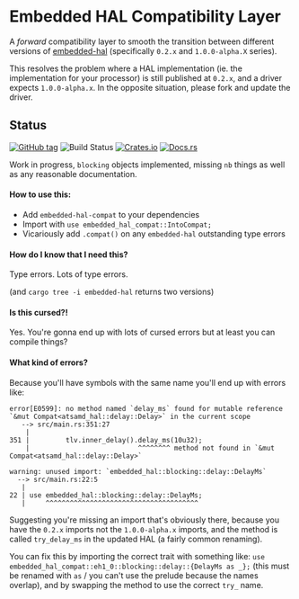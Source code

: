 # Embedded HAL Compatibility Layer

A _forward_ compatibility layer to smooth the transition between different versions of [embedded-hal](https://github.com/rust-embedded/embedded-hal) (specifically `0.2.x` and `1.0.0-alpha.X` series).

This resolves the problem where a HAL implementation (ie. the implementation for your processor) is still published at `0.2.x`, and a driver expects `1.0.0-alpha.x`. In the opposite situation, please fork and update the driver.

## Status

[![GitHub tag](https://img.shields.io/github/tag/ryankurte/embedded-hal-compat.svg)](https://github.com/ryankurte/embedded-hal-compat)
![Build Status](https://github.com/ryankurte/embedded-hal-compat/workflows/Rust/badge.svg)
[![Crates.io](https://img.shields.io/crates/v/embedded-hal-compat.svg)](https://crates.io/crates/embedded-hal-compat)
[![Docs.rs](https://docs.rs/embedded-hal-compat/badge.svg)](https://docs.rs/embedded-hal-compat)

Work in progress, `blocking` objects implemented, missing `nb` things as well as any reasonable documentation.

#### How to use this:

- Add `embedded-hal-compat` to your dependencies
- Import with `use embedded_hal_compat::IntoCompat;`
- Vicariously add `.compat()` on any `embedded-hal` outstanding type errors

#### How do I know that I need this?

Type errors. Lots of type errors.

(and `cargo tree -i embedded-hal` returns two versions)

#### Is this cursed?!

Yes. You're gonna end up with lots of cursed errors but at least you can compile things?


#### What kind of errors?

Because you'll have symbols with the same name you'll end up with errors like:

```
error[E0599]: no method named `delay_ms` found for mutable reference `&mut Compat<atsamd_hal::delay::Delay>` in the current scope
   --> src/main.rs:351:27
    |
351 |         tlv.inner_delay().delay_ms(10u32);
    |                           ^^^^^^^^ method not found in `&mut Compat<atsamd_hal::delay::Delay>`

warning: unused import: `embedded_hal::blocking::delay::DelayMs`
  --> src/main.rs:22:5
   |
22 | use embedded_hal::blocking::delay::DelayMs;
   |     ^^^^^^^^^^^^^^^^^^^^^^^^^^^^^^^^^^^^^^
```

Suggesting you're missing an import that's obviously there, because you have the `0.2.x` imports not the `1.0.0-alpha.x` imports, and the method is called `try_delay_ms` in the updated HAL (a fairly common renaming).

You can fix this by importing the correct trait with something like: `use embedded_hal_compat::eh1_0::blocking::delay::{DelayMs as _};` (this must be renamed with `as` / you can't use the prelude because the names overlap), and by swapping the method to use the correct `try_` name.


